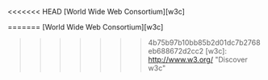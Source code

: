 <<<<<<< HEAD
[World Wide Web Consortium][w3c]

=======
[World Wide Web Consortium][w3c]

>>>>>>> 4b75b97b10bb85b2d01dc7b2768eb688672d2cc2
[w3c]: http://www.w3.org/ "Discover w3c"